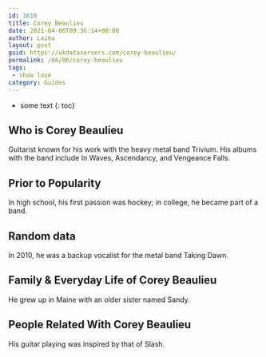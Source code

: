 ```yaml
---
id: 3616
title: Corey Beaulieu
date: 2021-04-06T09:36:14+00:00
author: Laima
layout: post
guid: https://ukdataservers.com/corey-beaulieu/
permalink: /04/06/corey-beaulieu
tags:
 - show love
category: Guides
---
```


* some text
{: toc}


## Who is Corey Beaulieu
                  
                  
                  
Guitarist known for his work with the heavy metal band Trivium. His albums with the band include In Waves, Ascendancy, and Vengeance Falls.
                  
              
            
              
            
                
                
                
## Prior to Popularity
                  
                  
                  
In high school, his first passion was hockey; in college, he became part of a band.
                  
              
            
              
            
                
                
                
## Random data
                  
                  
                  
In 2010, he was a backup vocalist for the metal band Taking Dawn.
                  
              
            
              
            
                
                
                
## Family & Everyday Life of Corey Beaulieu
                  
                  
                  
He grew up in Maine with an older sister named Sandy.
                  
              
            
              
            
                
                
                
## People Related With Corey Beaulieu
                  
                  
                  
His guitar playing was inspired by that of Slash.
                  
              
            
              
            
                
              
            
              
              
            
            
              
            
          
          
          